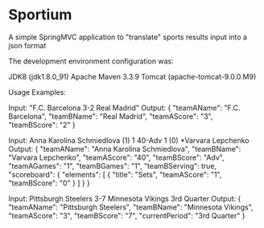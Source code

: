 # Sportium

A simple SpringMVC application to "translate" sports results input into a json format

The development environment configuration was:

JDK8 (jdk1.8.0_91)
Apache Maven 3.3.9
Tomcat (apache-tomcat-9.0.0.M9)

Usage Examples:

Input: "F.C. Barcelona 3-2 Real Madrid"
Output: { "teamAName": "F.C. Barcelona", "teamBName": "Real Madrid", "teamAScore": "3", "teamBScore": "2" }
 
Input: Anna Karolina Schmiedlova (1) 1 40-Adv 1 (0) *Varvara Lepchenko
Output: { "teamAName": "Anna Karolina Schmiedlova", "teamBName": "Varvara Lepchenko", "teamAScore": "40", "teamBScore": "Adv", "teamAGames": "1", "teamBGames": "1", "teamBServing": true, "scoreboard": { "elements": [ { "title": "Sets", "teamAScore": "1", "teamBScore": "0" } ] } } 
 
Input: Pittsburgh Steelers 3-7 Minnesota Vikings 3rd Quarter
Output: { "teamAName": "Pittsburgh Steelers", "teamBName": "Minnesota Vikings", "teamAScore": "3", "teamBScore": "7", "currentPeriod": "3rd Quarter" }
